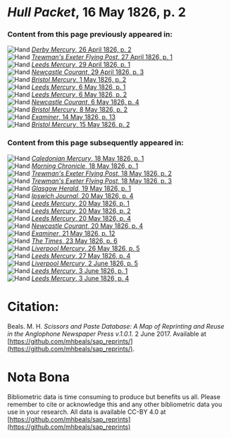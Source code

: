 # *Hull Packet*, 16 May 1826, p. 2  
  
### Content from this page previously appeared in:  
![Hand](http://scissorsandpaste.net/wp-content/uploads/2017/06/smallhandpointer.png) [*Derby Mercury*, 26 April 1826, p. 2](https://mhbeals.github.io/sap_html/Derby-Mercury/Derby-Mercury-26-April-1826-p-2)  
![Hand](http://scissorsandpaste.net/wp-content/uploads/2017/06/smallhandpointer.png) [*Trewman's Exeter Flying Post*, 27 April 1826, p. 1](https://mhbeals.github.io/sap_html/Trewman's-Exeter-Flying-Post/Trewman's-Exeter-Flying-Post-27-April-1826-p-1)  
![Hand](http://scissorsandpaste.net/wp-content/uploads/2017/06/smallhandpointer.png) [*Leeds Mercury*, 29 April 1826, p. 1](https://mhbeals.github.io/sap_html/Leeds-Mercury/Leeds-Mercury-29-April-1826-p-1)  
![Hand](http://scissorsandpaste.net/wp-content/uploads/2017/06/smallhandpointer.png) [*Newcastle Courant*, 29 April 1826, p. 3](https://mhbeals.github.io/sap_html/Newcastle-Courant/Newcastle-Courant-29-April-1826-p-3)  
![Hand](http://scissorsandpaste.net/wp-content/uploads/2017/06/smallhandpointer.png) [*Bristol Mercury*, 1 May 1826, p. 2](https://mhbeals.github.io/sap_html/Bristol-Mercury/Bristol-Mercury-1-May-1826-p-2)  
![Hand](http://scissorsandpaste.net/wp-content/uploads/2017/06/smallhandpointer.png) [*Leeds Mercury*, 6 May 1826, p. 1](https://mhbeals.github.io/sap_html/Leeds-Mercury/Leeds-Mercury-6-May-1826-p-1)  
![Hand](http://scissorsandpaste.net/wp-content/uploads/2017/06/smallhandpointer.png) [*Leeds Mercury*, 6 May 1826, p. 2](https://mhbeals.github.io/sap_html/Leeds-Mercury/Leeds-Mercury-6-May-1826-p-2)  
![Hand](http://scissorsandpaste.net/wp-content/uploads/2017/06/smallhandpointer.png) [*Newcastle Courant*, 6 May 1826, p. 4](https://mhbeals.github.io/sap_html/Newcastle-Courant/Newcastle-Courant-6-May-1826-p-4)  
![Hand](http://scissorsandpaste.net/wp-content/uploads/2017/06/smallhandpointer.png) [*Bristol Mercury*, 8 May 1826, p. 2](https://mhbeals.github.io/sap_html/Bristol-Mercury/Bristol-Mercury-8-May-1826-p-2)  
![Hand](http://scissorsandpaste.net/wp-content/uploads/2017/06/smallhandpointer.png) [*Examiner*, 14 May 1826, p. 13](https://mhbeals.github.io/sap_html/Examiner/Examiner-14-May-1826-p-13)  
![Hand](http://scissorsandpaste.net/wp-content/uploads/2017/06/smallhandpointer.png) [*Bristol Mercury*, 15 May 1826, p. 2](https://mhbeals.github.io/sap_html/Bristol-Mercury/Bristol-Mercury-15-May-1826-p-2)  
  
### Content from this page subsequently appeared in:  
![Hand](http://scissorsandpaste.net/wp-content/uploads/2017/06/smallhandpointer.png) [*Caledonian Mercury*, 18 May 1826, p. 1](https://mhbeals.github.io/sap_html/Caledonian-Mercury/Caledonian-Mercury-18-May-1826-p-1)  
![Hand](http://scissorsandpaste.net/wp-content/uploads/2017/06/smallhandpointer.png) [*Morning Chronicle*, 18 May 1826, p. 1](https://mhbeals.github.io/sap_html/Morning-Chronicle/Morning-Chronicle-18-May-1826-p-1)  
![Hand](http://scissorsandpaste.net/wp-content/uploads/2017/06/smallhandpointer.png) [*Trewman's Exeter Flying Post*, 18 May 1826, p. 2](https://mhbeals.github.io/sap_html/Trewman's-Exeter-Flying-Post/Trewman's-Exeter-Flying-Post-18-May-1826-p-2)  
![Hand](http://scissorsandpaste.net/wp-content/uploads/2017/06/smallhandpointer.png) [*Trewman's Exeter Flying Post*, 18 May 1826, p. 3](https://mhbeals.github.io/sap_html/Trewman's-Exeter-Flying-Post/Trewman's-Exeter-Flying-Post-18-May-1826-p-3)  
![Hand](http://scissorsandpaste.net/wp-content/uploads/2017/06/smallhandpointer.png) [*Glasgow Herald*, 19 May 1826, p. 1](https://mhbeals.github.io/sap_html/Glasgow-Herald/Glasgow-Herald-19-May-1826-p-1)  
![Hand](http://scissorsandpaste.net/wp-content/uploads/2017/06/smallhandpointer.png) [*Ipswich Journal*, 20 May 1826, p. 4](https://mhbeals.github.io/sap_html/Ipswich-Journal/Ipswich-Journal-20-May-1826-p-4)  
![Hand](http://scissorsandpaste.net/wp-content/uploads/2017/06/smallhandpointer.png) [*Leeds Mercury*, 20 May 1826, p. 1](https://mhbeals.github.io/sap_html/Leeds-Mercury/Leeds-Mercury-20-May-1826-p-1)  
![Hand](http://scissorsandpaste.net/wp-content/uploads/2017/06/smallhandpointer.png) [*Leeds Mercury*, 20 May 1826, p. 2](https://mhbeals.github.io/sap_html/Leeds-Mercury/Leeds-Mercury-20-May-1826-p-2)  
![Hand](http://scissorsandpaste.net/wp-content/uploads/2017/06/smallhandpointer.png) [*Leeds Mercury*, 20 May 1826, p. 4](https://mhbeals.github.io/sap_html/Leeds-Mercury/Leeds-Mercury-20-May-1826-p-4)  
![Hand](http://scissorsandpaste.net/wp-content/uploads/2017/06/smallhandpointer.png) [*Newcastle Courant*, 20 May 1826, p. 4](https://mhbeals.github.io/sap_html/Newcastle-Courant/Newcastle-Courant-20-May-1826-p-4)  
![Hand](http://scissorsandpaste.net/wp-content/uploads/2017/06/smallhandpointer.png) [*Examiner*, 21 May 1826, p. 12](https://mhbeals.github.io/sap_html/Examiner/Examiner-21-May-1826-p-12)  
![Hand](http://scissorsandpaste.net/wp-content/uploads/2017/06/smallhandpointer.png) [*The Times*, 23 May 1826, p. 6](https://mhbeals.github.io/sap_html/The-Times/The-Times-23-May-1826-p-6)  
![Hand](http://scissorsandpaste.net/wp-content/uploads/2017/06/smallhandpointer.png) [*Liverpool Mercury*, 26 May 1826, p. 5](https://mhbeals.github.io/sap_html/Liverpool-Mercury/Liverpool-Mercury-26-May-1826-p-5)  
![Hand](http://scissorsandpaste.net/wp-content/uploads/2017/06/smallhandpointer.png) [*Leeds Mercury*, 27 May 1826, p. 4](https://mhbeals.github.io/sap_html/Leeds-Mercury/Leeds-Mercury-27-May-1826-p-4)  
![Hand](http://scissorsandpaste.net/wp-content/uploads/2017/06/smallhandpointer.png) [*Liverpool Mercury*, 2 June 1826, p. 5](https://mhbeals.github.io/sap_html/Liverpool-Mercury/Liverpool-Mercury-2-June-1826-p-5)  
![Hand](http://scissorsandpaste.net/wp-content/uploads/2017/06/smallhandpointer.png) [*Leeds Mercury*, 3 June 1826, p. 1](https://mhbeals.github.io/sap_html/Leeds-Mercury/Leeds-Mercury-3-June-1826-p-1)  
![Hand](http://scissorsandpaste.net/wp-content/uploads/2017/06/smallhandpointer.png) [*Leeds Mercury*, 3 June 1826, p. 4](https://mhbeals.github.io/sap_html/Leeds-Mercury/Leeds-Mercury-3-June-1826-p-4)  


# Citation: 

Beals. M. H. *Scissors and Paste Database: A Map of Reprinting and Reuse in the Anglophone Newspaper Press v.1.0.1.* 2 June 2017. Available at [https://github.com/mhbeals/sap_reprints/](https://github.com/mhbeals/sap_reprints/). 

# Nota Bona

Bibliometric data is time consuming to produce but benefits us all. Please remember to cite or acknowledge this and any other bibliometric data you use in your research. All data is available CC-BY 4.0 at [https://github.com/mhbeals/sap_reprints](https://github.com/mhbeals/sap_reprints)